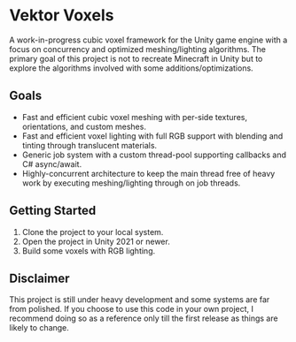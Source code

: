 # Vektor Voxels
A work-in-progress cubic voxel framework for the Unity game engine with a focus on concurrency and optimized meshing/lighting algorithms. The primary goal of this project is not to recreate Minecraft in Unity but to explore the algorithms involved with some additions/optimizations.

## Goals
 - Fast and efficient cubic voxel meshing with per-side textures, orientations, and custom meshes.
 - Fast and efficient voxel lighting with full RGB support with blending and tinting through translucent materials.
 - Generic job system with a custom thread-pool supporting callbacks and C# async/await.
 - Highly-concurrent architecture to keep the main thread free of heavy work by executing meshing/lighting through on job threads.
 
## Getting Started
 1. Clone the project to your local system.
 2. Open the project in Unity 2021 or newer.
 3. Build some voxels with RGB lighting.
 
## Disclaimer
This project is still under heavy development and some systems are far from polished. If you choose to use this code in your own project, I recommend doing so as a reference only till the first release as things are likely to change.
